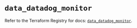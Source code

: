 # `data_datadog_monitor`

Refer to the Terraform Registry for docs: [`data_datadog_monitor`](https://registry.terraform.io/providers/datadog/datadog/3.44.0/docs/data-sources/monitor).
